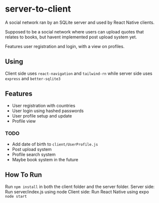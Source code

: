 # server-to-client
 A social network ran by an SQLite server and used by React Native clients.
 
 Supposed to be a social network where users can upload quotes that relates to books, but havent implemented post upload system yet.
 
 Features user registration and login, with a view on profiles. 
## Using
 Client side uses `react-navigation` and `tailwind-rn` while server side uses `express` and `better-sqlite3`
## Features
- User registration with countries
- User login using hashed passwords
- User profile setup and update
- Profile view
### TODO
- Add date of birth to `client/UserProfile.js`
- Post upload system
- Profile search system
- Maybe book system in the future
## How To Run
 Run `npm install` in both the client folder and the server folder.
 Server side:
  Run server/index.js using node
 Client side:
  Run React Native using expo
  `node start`
